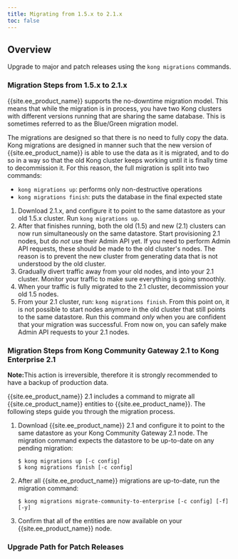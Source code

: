 ```yaml
---
title: Migrating from 1.5.x to 2.1.x
toc: false
---
```


## Overview

Upgrade to major and patch releases using the `kong migrations` commands.

### Migration Steps from 1.5.x to 2.1.x

{{site.ee_product_name}} supports the no-downtime migration model. This means
that while the migration is in process, you have two Kong clusters with different
versions running that are sharing the same database. This is sometimes referred
to as the Blue/Green migration model.

The migrations are designed so that there is no need to fully copy
the data. Kong migrations are designed in manner such that
the new version of {{site.ee_product_name}} is able to use the data as it is
migrated, and to do so in a way so that the old Kong cluster keeps working until
it is finally time to decommission it. For this reason, the full migration is
split into two commands:

- `kong migrations up`: performs only non-destructive operations
- `kong migrations finish`: puts the database in the final expected state

1. Download 2.1.x, and configure it to point to the same datastore as your old
   1.5.x cluster. Run `kong migrations up`.
2. After that finishes running, both the old (1.5) and new (2.1) clusters can
   now run simultaneously on the same datastore. Start provisioning 2.1 nodes,
   but do _not_ use their Admin API yet. If you need to perform Admin API requests,
   these should be made to the old cluster's nodes. The reason is to prevent
   the new cluster from generating data that is not understood by the old
   cluster.
3. Gradually divert traffic away from your old nodes, and into
   your 2.1 cluster. Monitor your traffic to make sure everything
   is going smoothly.
4. When your traffic is fully migrated to the 2.1 cluster, decommission your
   old 1.5 nodes.
5. From your 2.1 cluster, run: `kong migrations finish`. From this point on,
   it is not possible to start nodes anymore in the old cluster that still points
   to the same datastore. Run this command _only_ when you are confident that
   your migration was successful. From now on, you can safely make Admin API
   requests to your 2.1 nodes.

### Migration Steps from Kong Community Gateway 2.1 to Kong Enterprise 2.1

<div class="alert alert-warning">
     <strong>Note:</strong>This action is irreversible, therefore it is strongly
     recommended to have a backup of production data.
</div>

{{site.ee_product_name}} 2.1 includes a command to migrate all
{{site.ce_product_name}} entities to {{site.ee_product_name}}. The following
steps guide you through the migration process.

1. Download {{site.ee_product_name}} 2.1 and configure it to point to the
   same datastore as your Kong Community Gateway 2.1 node. The migration command
   expects the datastore to be up-to-date on any pending migration:

   ```shell
   $ kong migrations up [-c config]
   $ kong migrations finish [-c config]
   ```

2. After all {{site.ee_product_name}} migrations are up-to-date, run the
   migration command:

   ```shell
   $ kong migrations migrate-community-to-enterprise [-c config] [-f] [-y]
   ```
3. Confirm that all of the entities are now available on your
   {{site.ee_product_name}} node.

### Upgrade Path for Patch Releases
